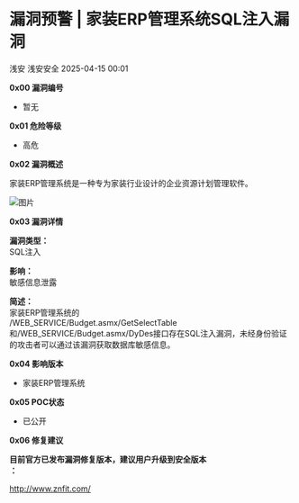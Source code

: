 #  漏洞预警 | 家装ERP管理系统SQL注入漏洞   
浅安  浅安安全   2025-04-15 00:01  
  
**0x00 漏洞编号**  
- 暂无  
  
**0x01 危险等级**  
- 高危  
  
**0x02 漏洞概述**  
  
家装ERP管理系统是一种专为家装行业设计的企业资源计划管理软件。  
  
![图片](https://mmbiz.qpic.cn/sz_mmbiz_png/7stTqD182SVzMC5PhTRfg5YJicJicoQSeX8J47yfBsJJ5gFHoaWibjxcEGaqOjoDarEqL022cPhnpiahDV7vDsx5kQ/640?wx_fmt=png&from=appmsg&wxfrom=5&wx_lazy=1&wx_co=1&tp=webp "")  
  
**0x03 漏洞详情**  
  
**漏洞类型：**  
SQL注入  
  
**影响：**  
敏感信息泄露  
  
**简述：**  
家装ERP管理系统的  
/WEB_SERVICE/Budget.asmx/GetSelectTable和/WEB_SERVICE/Budget.asmx/DyDes接口存在SQL注入漏洞，未经身份验证的攻击者可以通过该漏洞获取数据库敏感信息。  
  
**0x04 影响版本**  
- 家装ERP管理系统  
  
**0x05 POC状态**  
- 已公开  
  
**0x06 修复建议**  
  
**目前官方已发布漏洞修复版本，建议用户升级到安全版本**  
**：**  
  
http://www.znfit.com/  
  
  
  
